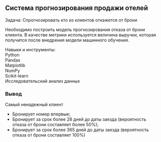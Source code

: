 ## Система прогнозирования продажи отелей

Задача: Спрогнозировать кто из клиентов откажется от брони

Необходимо построить модель прогнозирования отказа от брони клиента. В качестве метрики используется величина выручки, которая получится после внедрения модели машинного обучения.

Навыки и инструменты:  
Python  
Pandas  
Matplotlib  
NumPy  
Scikit-learn  
Исследовательский анализ данных  

### Вывод  
Самый ненадежный клиент  
- Бронирует номер впервые;
- Бронирует за срок более 28 дней до даты заезда (вероятность отказа от брони составляет более 50%);
- Бронирует за срок более 365 дней до даты заезда (вероятность отказа от брони составляет 100%)
